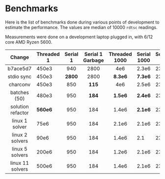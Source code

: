 # Benchmarks

Here is the list of benchmarks done during various points of development to
estimate the performance. The values are median of 10000 `rdtsc` readings.

Measurements were done on a development laptop plugged in, with 6/12 core
AMD Ryzen 5600.

|      Change       | Threaded 1 | Serial 1 | Serial 1 Garbage | Threaded 1000 | Serial 1000 | Solve 1 |
| :---------------: | ---------- | :------: | :--------------: | :-----------: | ----------- | ------- |
|     b7ace5d7      | 450e3      |   940    |       2800       |      4e6      | 2.3e6       | 23      |
|    stdio sync     | 450e3      | **2800** |       2800       |   **8.3e6**   | **7.3e6**   | 23      |
|     charconv      | 450e3      |   850    |     **115**      |      4e6      | 2.5e6       | 23      |
|   batches (50)    | 480e3      |   950    |     **184**      |   **1.5e6**   | **2.4e6**   | 23      |
| solution refactor | **560e6**  |   950    |       184        |     1.4e6     | **2.1e6**   | 23      |
|  linux 1 solver   | 75e6       |   950    |       184        |     2.1e6     | 2.1e6       | 23      |
|  linux 2 solvers  | 90e6       |   950    |       184        |     1.4e6     | 2.1         | 23      |
|  linux 5 solvers  | 200e6      |   950    |       184        |     1.2e6     | 2.1e6       | 23      |
| linux 11 solvers  | 500e6      |   950    |       184        |     1.4e6     | 2.1e6       | 23      |
